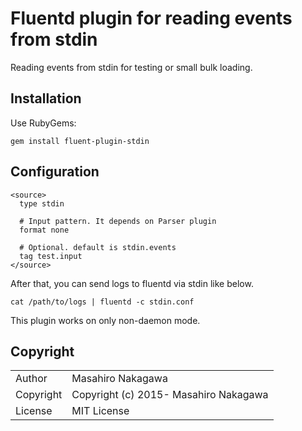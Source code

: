 # Fluentd plugin for reading events from stdin

Reading events from stdin for testing or small bulk loading.

## Installation

Use RubyGems:

    gem install fluent-plugin-stdin

## Configuration

    <source>
      type stdin

      # Input pattern. It depends on Parser plugin
      format none

      # Optional. default is stdin.events
      tag test.input
    </source>

After that, you can send logs to fluentd via stdin like below.

    cat /path/to/logs | fluentd -c stdin.conf

This plugin works on only non-daemon mode.

## Copyright

<table>
  <tr>
    <td>Author</td><td>Masahiro Nakagawa <repeatedly@gmail.com></td>
  </tr>
  <tr>
    <td>Copyright</td><td>Copyright (c) 2015- Masahiro Nakagawa</td>
  </tr>
  <tr>
    <td>License</td><td>MIT License</td>
  </tr>
</table>
